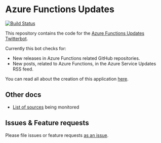 # Azure Functions Updates

[![Build Status](https://marcduiker.visualstudio.com/Azure%20Functions%20Release%20Updates/_apis/build/status/Azure%20Functions%20Release%20Updates-CI?branchName=master)](https://marcduiker.visualstudio.com/Azure%20Functions%20Release%20Updates/_build/latest?definitionId=7&branchName=master)

This repository contains the code for the [Azure Functions Updates Twitterbot](https://twitter.com/az_func_updates).

Currently this bot checks for:
- New releases in Azure Functions related GitHub repositories.
- New posts, related to Azure Functions, in the Azure Service Updates RSS feed.

You can read all about the creation of this application [here](https://blog.marcduiker.nl/2019/03/03/creating-azure-functions-updates-twitterbot.html).

## Other docs

- [List of sources](/docs/monitored-sources.md) being monitored

## Issues & Feature requests

Please file issues or feature requests [as an issue](https://github.com/marcduiker/az-func-updates/issues). 
